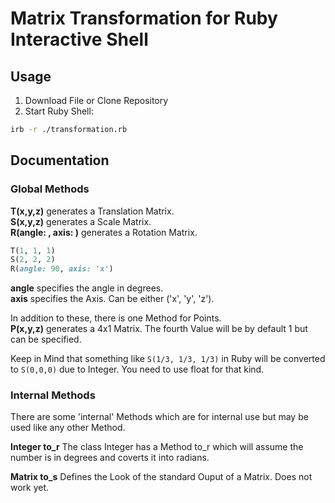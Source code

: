 # Matrix Transformation for Ruby Interactive Shell

## Usage

1. Download File or Clone Repository
2. Start Ruby Shell: 
```Bash
irb -r ./transformation.rb
```

## Documentation

### Global Methods

**T(x,y,z)** generates a Translation Matrix.\
**S(x,y,z)** generates a Scale Matrix.\
**R(angle: , axis: )** generates a Rotation Matrix.
```ruby
T(1, 1, 1)
S(2, 2, 2)
R(angle: 90, axis: 'x')
```

__angle__ specifies the angle in degrees.\
__axis__ specifies the Axis. Can be either ('x', 'y', 'z').

In addition to these, there is one Method for Points.\
**P(x,y,z)** generates a 4x1 Matrix. The fourth Value will be by default 1 but can be specified.

Keep in Mind that something like ```S(1/3, 1/3, 1/3)``` in Ruby will be converted to ```S(0,0,0)``` due to Integer. You need to use float for that kind.

### Internal Methods

There are some 'internal' Methods which are for internal use but may be used like any other Method.

__Integer to_r__
The class Integer has a Method to_r which will assume the number is in degrees and coverts it into radians.

__Matrix to_s__
Defines the Look of the standard Ouput of a Matrix. Does not work yet.

